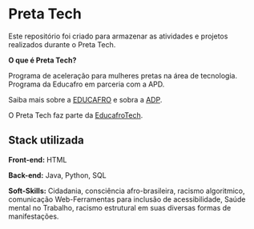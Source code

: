 
# Preta Tech
Este repositório foi criado para armazenar as atividades e projetos realizados durante o Preta Tech.

**O que é Preta Tech?**

Programa de aceleração para mulheres pretas na área de tecnologia. Programa da Educafro em parceria com a APD.

Saiba mais sobre a [EDUCAFRO](https://www.educafro.org.br/bkp_site/conheca-educafro/) e sobra a [ADP](https://www.adp.com/).


O Preta Tech faz  parte da [EducafroTech](https://ead.educafro.org.br/).

## Stack utilizada

**Front-end:** HTML

**Back-end:** Java, Python, SQL

**Soft-Skills:** Cidadania, consciência afro-brasileira, racismo algoritmico, comunicação Web-Ferramentas
para inclusão de acessibilidade, Saúde mental no Trabalho, racismo estrutural em suas diversas formas de manifestações.

